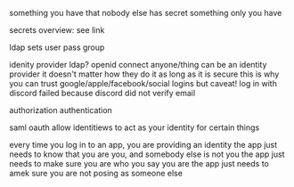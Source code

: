 something you have that nobody else has
secret
something only you have


secrets overview: see link

ldap
sets user pass group

idenity provider
    ldap?
    openid connect
    anyone/thing can be an identity provider
        it doesn't matter how they do it as long as it is secure
        this is why you can trust google/apple/facebook/social logins
        but caveat! log in with discord failed because discord did not verify email

authorization
authentication

saml
oauth
    allow identitiews to act as your identity for certain things







every time you log in to an app, you are providing an identity
the app just needs to know that you are you, and somebody else is not you
the app just needs to make sure you are who you say you are
the app just needs to amek sure you are not posing as someone else


